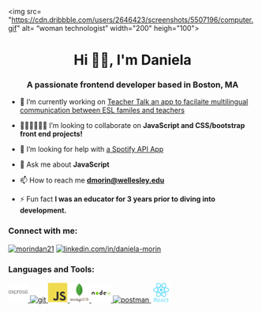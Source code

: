 
<img src= "https://cdn.dribbble.com/users/2646423/screenshots/5507196/computer.gif" alt= “woman technologist” width="200" heigh="100"> 


<h1 align="center">Hi 👋🏽, I'm Daniela </h1>
<h3 align="center">A passionate frontend developer based in Boston, MA</h3>

- 🎒 I’m currently working on [Teacher Talk an app to facilaite multilingual communication between ESL familes and teachers](https://github.com/dmorin13)

- 🧑🏽‍💻👩🏽‍💻 I’m looking to collaborate on **JavaScript and CSS/bootstrap front end projects!**

- 🤝 I’m looking for help with [a Spotify API App](https://github.com/dmorin13)

- 💬 Ask me about **JavaScript**

- 📫 How to reach me **dmorin@wellesley.edu**

- ⚡ Fun fact **I was an educator for 3 years prior to diving into development.**

<h3 align="left">Connect with me:</h3>
<p align="left">
<a href="https://twitter.com/morindan21" target="blank"><img align="center" src="https://raw.githubusercontent.com/rahuldkjain/github-profile-readme-generator/master/src/images/icons/Social/twitter.svg" alt="morindan21" height="30" width="40" /></a>
<a href="https://linkedin.com/in/linkedin.com/in/daniela-morin" target="blank"><img align="center" src="https://raw.githubusercontent.com/rahuldkjain/github-profile-readme-generator/master/src/images/icons/Social/linked-in-alt.svg" alt="linkedin.com/in/daniela-morin" height="30" width="40" /></a>
</p>

<h3 align="left">Languages and Tools:</h3>
<p align="left"> <a href="https://expressjs.com" target="_blank" rel="noreferrer"> <img src="https://raw.githubusercontent.com/devicons/devicon/master/icons/express/express-original-wordmark.svg" alt="express" width="40" height="40"/> </a> <a href="https://git-scm.com/" target="_blank" rel="noreferrer"> <img src="https://www.vectorlogo.zone/logos/git-scm/git-scm-icon.svg" alt="git" width="40" height="40"/> </a> <a href="https://developer.mozilla.org/en-US/docs/Web/JavaScript" target="_blank" rel="noreferrer"> <img src="https://raw.githubusercontent.com/devicons/devicon/master/icons/javascript/javascript-original.svg" alt="javascript" width="40" height="40"/> </a> <a href="https://www.mongodb.com/" target="_blank" rel="noreferrer"> <img src="https://raw.githubusercontent.com/devicons/devicon/master/icons/mongodb/mongodb-original-wordmark.svg" alt="mongodb" width="40" height="40"/> </a> <a href="https://nodejs.org" target="_blank" rel="noreferrer"> <img src="https://raw.githubusercontent.com/devicons/devicon/master/icons/nodejs/nodejs-original-wordmark.svg" alt="nodejs" width="40" height="40"/> </a> <a href="https://postman.com" target="_blank" rel="noreferrer"> <img src="https://www.vectorlogo.zone/logos/getpostman/getpostman-icon.svg" alt="postman" width="40" height="40"/> </a> <a href="https://reactjs.org/" target="_blank" rel="noreferrer"> <img src="https://raw.githubusercontent.com/devicons/devicon/master/icons/react/react-original-wordmark.svg" alt="react" width="40" height="40"/> </a> 
